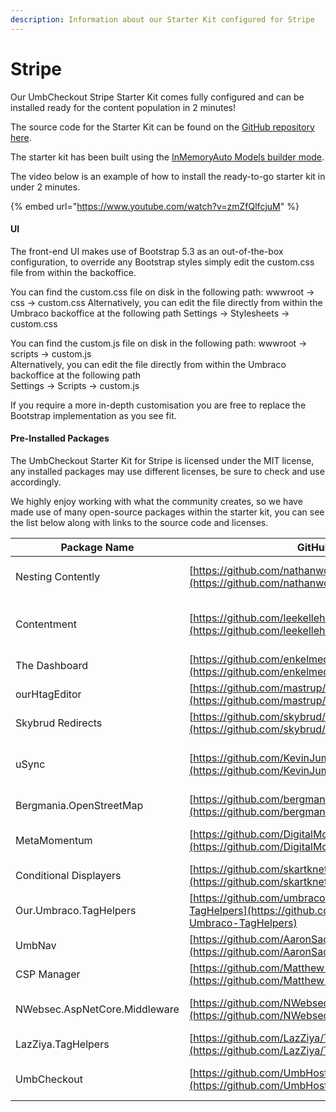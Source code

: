 ```yaml
---
description: Information about our Starter Kit configured for Stripe
---
```


# Stripe

Our UmbCheckout Stripe Starter Kit comes fully configured and can be installed ready for the content population in 2 minutes!

The source code for the Starter Kit can be found on the [GitHub repository here](https://github.com/UmbHost/UmbCheckout.StarterKit.Stripe).

The starter kit has been built using the [InMemoryAuto Models builder mode](https://docs.umbraco.com/umbraco-cms/reference/configuration/modelsbuildersettings#models-mode).

The video below is an example of how to install the ready-to-go starter kit in under 2 minutes.

{% embed url="https://www.youtube.com/watch?v=zmZfQlfcjuM" %}

#### UI

The front-end UI makes use of Bootstrap 5.3 as an out-of-the-box configuration, to override any Bootstrap styles simply edit the custom.css file from within the backoffice.

You can find the custom.css file on disk in the following path: wwwroot -> css -> custom.css Alternatively, you can edit the file directly from within the Umbraco backoffice at the following path Settings -> Stylesheets -> custom.css

You can find the custom.js file on disk in the following path: wwwroot -> scripts -> custom.js\
Alternatively, you can edit the file directly from within the Umbraco backoffice at the following path\
Settings -> Scripts -> custom.js

If you require a more in-depth customisation you are free to replace the Bootstrap implementation as you see fit.

#### Pre-Installed Packages

The UmbCheckout Starter Kit for Stripe is licensed under the MIT license, any installed packages may use different licenses, be sure to check and use accordingly.

We highly enjoy working with what the community creates, so we have made use of many open-source packages within the starter kit, you can see the list below along with links to the source code and licenses.

| Package Name                  | GitHub Repository                                                                                                            | Marketplace URL                                                                                                                                        | License                                                                                               |
| ----------------------------- | ---------------------------------------------------------------------------------------------------------------------------- | ------------------------------------------------------------------------------------------------------------------------------------------------------ | ----------------------------------------------------------------------------------------------------- |
| Nesting Contently             | [https://github.com/nathanwoulfe/NestingContently/tree/v4/dev](https://github.com/nathanwoulfe/NestingContently/tree/v4/dev) | [https://marketplace.umbraco.com/package/nestingcontently.umbraco](https://marketplace.umbraco.com/package/nestingcontently.umbraco)                   | Unknown / Contact Author                                                                              |
| Contentment                   | [https://github.com/leekelleher/umbraco-contentment](https://github.com/leekelleher/umbraco-contentment)                     | [https://marketplace.umbraco.com/package/umbraco.community.contentment](https://marketplace.umbraco.com/package/umbraco.community.contentment)         | [Mozilla Public License 2.0](https://github.com/leekelleher/umbraco-contentment/blob/develop/LICENSE) |
| The Dashboard                 | [https://github.com/enkelmedia/TheDashboard](https://github.com/enkelmedia/TheDashboard)                                     | [https://marketplace.umbraco.com/package/our.umbraco.thedashboard](https://marketplace.umbraco.com/package/our.umbraco.thedashboard)                   | [MIT](https://github.com/enkelmedia/TheDashboard/blob/v11/dev/LICENSE)                                |
| ourHtagEditor                 | [https://github.com/mastrup/ourHtagEditor](https://github.com/mastrup/ourHtagEditor)                                         | [https://marketplace.umbraco.com/package/ourhtageditor](https://marketplace.umbraco.com/package/ourhtageditor)                                         | [MIT](https://github.com/mastrup/ourHtagEditor/blob/main/LICENSE)                                     |
| Skybrud Redirects             | [https://github.com/skybrud/Skybrud.Umbraco.Redirects](https://github.com/skybrud/Skybrud.Umbraco.Redirects)                 | [https://marketplace.umbraco.com/package/skybrud.umbraco.redirects](https://marketplace.umbraco.com/package/skybrud.umbraco.redirects)                 | [MIT](https://github.com/skybrud/Skybrud.Umbraco.Redirects/blob/v4/main/LICENSE.md)                   |
| uSync                         | [https://github.com/KevinJump/uSync](https://github.com/KevinJump/uSync)                                                     | [https://marketplace.umbraco.com/package/usync](https://marketplace.umbraco.com/package/usync)                                                         | [Mozilla Public License 2.0](https://github.com/KevinJump/uSync/blob/v12/main/LICENSE)                |
| Bergmania.OpenStreetMap       | [https://github.com/bergmania/Bergmania.OpenStreetMap](https://github.com/bergmania/Bergmania.OpenStreetMap)                 | [https://marketplace.umbraco.com/package/bergmania.openstreetmap](https://marketplace.umbraco.com/package/bergmania.openstreetmap)                     | [MIT](https://github.com/bergmania/Bergmania.OpenStreetMap/blob/main/LICENSE)                         |
| MetaMomentum                  | [https://github.com/DigitalMomentum/MetaMomentum](https://github.com/DigitalMomentum/MetaMomentum)                           | [https://marketplace.umbraco.com/package/metamomentum](https://marketplace.umbraco.com/package/metamomentum)                                           | Unknown / Contact Author                                                                              |
| Conditional Displayers        | [https://github.com/skartknet/ConditionalDisplayers](https://github.com/skartknet/ConditionalDisplayers)                     | [https://marketplace.umbraco.com/package/our.umbraco.conditionaldisplayers](https://marketplace.umbraco.com/package/our.umbraco.conditionaldisplayers) | [MIT](https://github.com/skartknet/ConditionalDisplayers/blob/master/LICENSE)                         |
| Our.Umbraco.TagHelpers        | [https://github.com/umbraco-community/Our-Umbraco-TagHelpers](https://github.com/umbraco-community/Our-Umbraco-TagHelpers)   | [https://marketplace.umbraco.com/package/our.umbraco.taghelpers](https://marketplace.umbraco.com/package/our.umbraco.taghelpers)                       | [MIT](https://github.com/umbraco-community/Our-Umbraco-TagHelpers/blob/main/LICENSE)                  |
| UmbNav                        | [https://github.com/AaronSadlerUK/Our.Umbraco.UmbNav](https://github.com/AaronSadlerUK/Our.Umbraco.UmbNav)                   | [https://marketplace.umbraco.com/package/our.umbraco.umbnav.web](https://marketplace.umbraco.com/package/our.umbraco.umbnav.web)                       | [MIT](https://github.com/AaronSadlerUK/Our.Umbraco.UmbNav/blob/develop/LICENSE)                       |
| CSP Manager                   | [https://github.com/Matthew-Wise/Umbraco-CSP-manager](https://github.com/Matthew-Wise/Umbraco-CSP-manager)                   |                                                                                                                                                        | [MIT](https://github.com/Matthew-Wise/Umbraco-CSP-manager/blob/main/LICENSE)                          |
| NWebsec.AspNetCore.Middleware | [https://github.com/NWebsec/NWebsec](https://github.com/NWebsec/NWebsec)                                                     |                                                                                                                                                        | [BSD-3-Clause license](https://github.com/NWebsec/NWebsec/blob/dev/LICENSE)                           |
| LazZiya.TagHelpers            | [https://github.com/LazZiya/TagHelpers](https://github.com/LazZiya/TagHelpers)                                               |                                                                                                                                                        | [MIT](https://github.com/LazZiya/TagHelpers/blob/master/LICENSE)                                      |
| UmbCheckout                   | [https://github.com/UmbHost/UmbCheckout](https://github.com/UmbHost/UmbCheckout)                                             |                                                                                                                                                        | [Apache License 2.0](https://github.com/UmbHost/UmbCheckout/blob/develop/LICENSE)                     |
